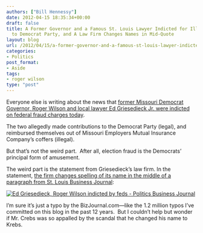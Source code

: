 ```yaml
---
authors: ["Bill Hennessy"]
date: 2012-04-15 18:35:34+00:00
draft: false
title: A Former Governor and a Famous St. Louis Lawyer Indicted for Illegal Contributions
  to Democrat Party, and A Law Firm Changes Names in Mid-Quote
layout: blog
url: /2012/04/15/a-former-governor-and-a-famous-st-louis-lawyer-indicted-for-illegal-contributions-to-democrat-party-and-a-law-firm-changes-names-in-mid-quote/
categories:
- Politics
post_format:
- Aside
tags:
- roger wilson
type: "post"
---
```


Everyone else is writing about the news that [former Missouri Democrat Governor, Roger Wilson and local lawyer Ed Griesedieck Jr. were indicted on federal fraud charges today](https://fox2now.com/2012/04/12/grand-jury-indicts-former-gov-roger-wilsom/).

The two allegedly made contributions to the Democrat Party (legal), and reimbursed themselves out of Missouri Employers Mutual Insurance Company’s coffers (illegal).

But that’s not the weird part.  After all, election fraud is the Democrats’ principal form of amusement.

The weird part is the statement from Griesedieck’s law firm. In the statement, [the firm changes spelling of its name in the middle of a paragraph from St. Louis Business Journal](https://www.bizjournals.com/stlouis/news/2012/04/12/ed-griesedieck-roger-wilson-indicted.html):

[![Ed Griesedieck, Roger Wilson indicted by feds - Politics Business Journal](https://ludicrite.files.wordpress.com/2012/04/ed-griesedieck-roger-wilson-indicted-by-feds-st-louis-business-journal_thumb.png)
](https://ludicrite.files.wordpress.com/2012/04/ed-griesedieck-roger-wilson-indicted-by-feds-st-louis-business-journal.png)

I’m sure it’s just a typo by the BizJournal.com—like the 1.2 million typos I’ve committed on this blog in the past 12 years.  But I couldn’t help but wonder if Mr. Crebs was so appalled by the scandal that he changed his name to Krebs.
